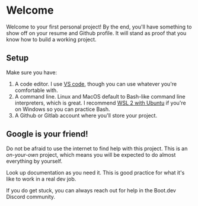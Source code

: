 # Welcome

Welcome to your first personal project! By the end, you'll have something to show off on your resume and Github profile. It will stand as proof that you know how to build a working project.

## Setup

Make sure you have:

1. A code editor. I use [VS code](https://code.visualstudio.com/), though you can use whatever you're comfortable with.
2. A command line. Linux and MacOS default to Bash-like command line interpreters, which is great. I recommend [WSL 2 with Ubuntu](https://docs.microsoft.com/en-us/windows/wsl/install) if you're on Windows so you can practice Bash.
3. A Github or Gitlab account where you'll store your project.

## Google is your friend!

Do not be afraid to use the internet to find help with this project. This is an *on-your-own* project, which means you will be expected to do almost everything by yourself.

Look up documentation as you need it. This is good practice for what it's like to work in a real dev job.

If you do get stuck, you can always reach out for help in the Boot.dev Discord community.
